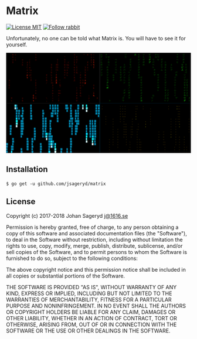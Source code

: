 # Matrix

[![License MIT](https://img.shields.io/badge/license-MIT-lightgrey.svg?style=flat)](#license)
[![Follow rabbit](https://img.shields.io/badge/follow-rabbit-lightgrey.svg?style=flat)](#)

Unfortunately, no one can be told what Matrix is. You will have to see it for
yourself.

![Screenshot](./matrix.png)

## Installation
```
$ go get -u github.com/jsageryd/matrix
```

## License
Copyright (c) 2017-2018 Johan Sageryd <j@1616.se>

Permission is hereby granted, free of charge, to any person obtaining a copy of
this software and associated documentation files (the "Software"), to deal in
the Software without restriction, including without limitation the rights to
use, copy, modify, merge, publish, distribute, sublicense, and/or sell copies of
the Software, and to permit persons to whom the Software is furnished to do so,
subject to the following conditions:

The above copyright notice and this permission notice shall be included in all
copies or substantial portions of the Software.

THE SOFTWARE IS PROVIDED "AS IS", WITHOUT WARRANTY OF ANY KIND, EXPRESS OR
IMPLIED, INCLUDING BUT NOT LIMITED TO THE WARRANTIES OF MERCHANTABILITY, FITNESS
FOR A PARTICULAR PURPOSE AND NONINFRINGEMENT. IN NO EVENT SHALL THE AUTHORS OR
COPYRIGHT HOLDERS BE LIABLE FOR ANY CLAIM, DAMAGES OR OTHER LIABILITY, WHETHER
IN AN ACTION OF CONTRACT, TORT OR OTHERWISE, ARISING FROM, OUT OF OR IN
CONNECTION WITH THE SOFTWARE OR THE USE OR OTHER DEALINGS IN THE SOFTWARE.
